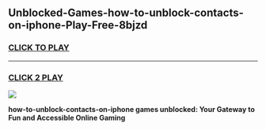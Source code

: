 
## Unblocked-Games-how-to-unblock-contacts-on-iphone-Play-Free-8bjzd
<h3>
<a href="https://premium76.site?title=how-to-unblock-contacts-on-iphone&ref=21A">CLICK TO PLAY</a></h3>
<hr>

<h3>
<a href="https://premium76.site?title=how-to-unblock-contacts-on-iphone&ref=21A">CLICK 2 PLAY</a>
  
</h3>

<a href="https://premium76.site?title=how-to-unblock-contacts-on-iphone&ref=21A"><img src="https://clearcache.store/games.png"></a>


**how-to-unblock-contacts-on-iphone games unblocked: Your Gateway to Fun and Accessible Online Gaming**
